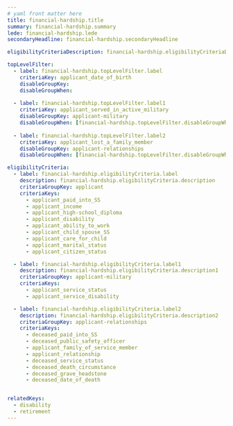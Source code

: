 ```yaml
---
# yaml front matter here
title: financial-hardship.title
summary: financial-hardship.summary
lede: financial-hardship.lede
secondaryHeadline: financial-hardship.secondaryHeadline

eligibilityCriteriaDescription: financial-hardship.eligibilityCriteriaDescription

topLevelFilter:
  - label: financial-hardship.topLevelFilter.label
    criteriaKey: applicant_date_of_birth
    disableGroupKey:
    disableGroupWhen:
    
  - label: financial-hardship.topLevelFilter.label1
    criteriaKey: applicant_served_in_active_military
    disableGroupKey: applicant-military
    disableGroupWhen: [financial-hardship.topLevelFilter.disableGroupWhen]
        
  - label: financial-hardship.topLevelFilter.label2
    criteriaKey: applicant_lost_a_family_member
    disableGroupKey: applicant-relationships
    disableGroupWhen: [financial-hardship.topLevelFilter.disableGroupWhen1]

eligibilityCriteria:
  - label: financial-hardship.eligibilityCriteria.label
    description: financial-hardship.eligibilityCriteria.description
    criteriaGroupKey: applicant
    criteriaKeys:
      - applicant_paid_into_SS
      - applicant_income
      - applicant_high-school_diploma
      - applicant_disability
      - applicant_ability_to_work
      - applicant_child_spouse_SS
      - applicant_care_for_child
      - applicant_marital_status
      - applicant_citizen_status

  - label: financial-hardship.eligibilityCriteria.label1
    description: financial-hardship.eligibilityCriteria.description1
    criteriaGroupKey: applicant-military
    criteriaKeys:
      - applicant_service_status
      - applicant_service_disability

  - label: financial-hardship.eligibilityCriteria.label2
    description: financial-hardship.eligibilityCriteria.description2
    criteriaGroupKey: applicant-relationships
    criteriaKeys:
      - deceased_paid_into_SS
      - deceased_public_safety_officer
      - applicant_family_of_service_member
      - applicant_relationship
      - deceased_service_status
      - deceased_death_circumstance
      - deceased_grave_headstone
      - deceased_date_of_death


relatedKeys:
  - disability
  - retirement
---
```


